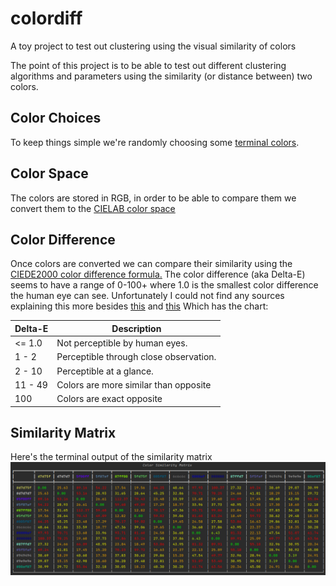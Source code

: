 # colordiff
A toy project to test out clustering using the visual similarity of colors

The point of this project is to be able to test out different clustering algorithms and parameters using the similarity (or distance between) two colors.

## Color Choices
To keep things simple we're randomly choosing some [terminal colors](https://jonasjacek.github.io/colors/).

## Color Space
The colors are stored in RGB, in order to be able to compare them we convert them to the [CIELAB color space](https://en.wikipedia.org/wiki/CIELAB_color_space)

## Color Difference
Once colors are converted we can compare their similarity using the [CIEDE2000 color difference formula.](https://en.wikipedia.org/wiki/Color_difference#CIEDE2000)
The color difference (aka Delta-E) seems to have a range of 0-100+ where 1.0 is the smallest color difference the human eye can see.
Unfortunately I could not find any sources explaining this more besides [this](http://zschuessler.github.io/DeltaE/learn/) and [this](http://www.colorwiki.com/wiki/Delta_E:_The_Color_Difference)
Which has the chart:

| Delta-E | Description                            |
|---------|----------------------------------------|
| <= 1.0  | Not perceptible by human eyes.         |
| 1 - 2   | Perceptible through close observation. |
| 2 - 10  | Perceptible at a glance.               |
| 11 - 49 | Colors are more similar than opposite  |
| 100     | Colors are exact opposite              |

## Similarity Matrix
Here's the terminal output of the similarity matrix
![15x15 Color Similarity Matrix using CIEDE2000](images/color_similarity_matrix.png "15x15 Color Similarity Matrix using CIEDE2000")